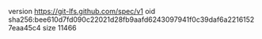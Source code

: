 version https://git-lfs.github.com/spec/v1
oid sha256:bee610d7fd090c22021d28fb9aafd6243097941f0c39daf6a22161527eaa45c4
size 11466
